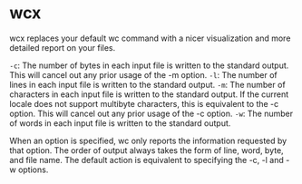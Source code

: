 # wcx

wcx replaces your default wc command with a nicer visualization and more detailed report on your files.

`-c`: The number of bytes in each input file is written to the standard output.  This will cancel out any prior usage of the -m option.
`-l`: The number of lines in each input file is written to the standard output.
`-m`: The number of characters in each input file is written to the standard output.  If the current locale does not support multibyte characters, this is equivalent to the -c option.  This will cancel out any prior usage of the -c option.
`-w`: The number of words in each input file is written to the standard output.

When an option is specified, wc only reports the information requested by that option.  The order of output always takes the form of line, word, byte, and file name.  The default action is equivalent to specifying the -c, -l and -w options.
